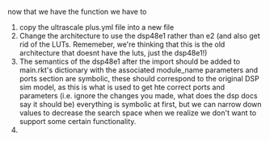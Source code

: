 now that we have the function we have to
1. copy the ultrascale plus.yml file into a new file
2. Change the architecture to use the dsp48e1 rather than e2 (and also get rid of the LUTs. Rememeber, we're thinking that
    this is the old architecture that doesnt have the luts, just the dsp48e1!)
3. The semantics of the dsp48e1 after the import should be added to main.rkt's dictionary with the associated module_name
   parameters and ports section are symbolic, these should correspond to the original DSP sim model, as this is what is 
   used to get hte correct ports and parameters (i.e. ignore the changes you made, what does the dsp docs say it should be)
   everything is symbolic at first, but we can narrow down values to decrease the search space when we realize we don't 
   want to support some certain functionality.
4. 